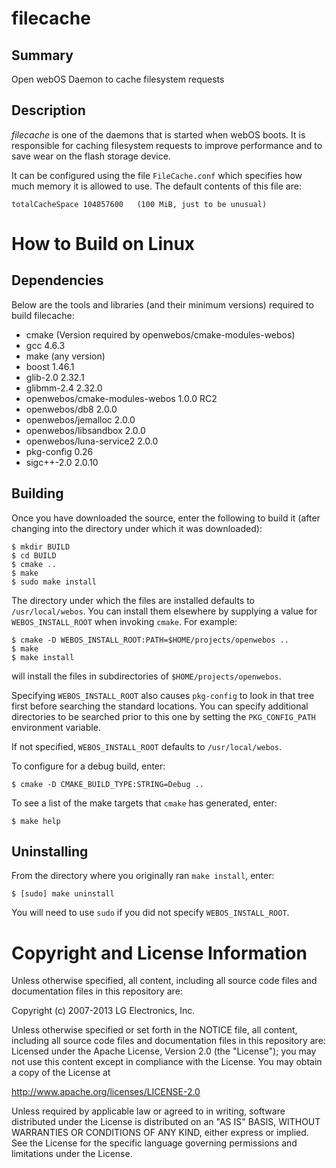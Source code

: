
filecache
=========

Summary
-------
Open webOS Daemon to cache filesystem requests

Description
-----------
_filecache_ is one of the daemons that is started when webOS boots. It is responsible
for caching filesystem requests to improve performance and to save wear on the
flash storage device.

It can be configured using the file `FileCache.conf` which specifies how much
memory it is allowed to use. The default contents of this file are:

	totalCacheSpace 104857600	(100 MiB, just to be unusual)

How to Build on Linux
=====================

## Dependencies

Below are the tools and libraries (and their minimum versions) required to build filecache:

* cmake (Version required by openwebos/cmake-modules-webos)
* gcc 4.6.3
* make (any version)
* boost 1.46.1
* glib-2.0 2.32.1 
* glibmm-2.4 2.32.0
* openwebos/cmake-modules-webos 1.0.0 RC2
* openwebos/db8 2.0.0
* openwebos/jemalloc 2.0.0
* openwebos/libsandbox 2.0.0
* openwebos/luna-service2 2.0.0
* pkg-config 0.26
* sigc++-2.0 2.0.10

## Building

Once you have downloaded the source, enter the following to build it (after
changing into the directory under which it was downloaded):

    $ mkdir BUILD
    $ cd BUILD
    $ cmake ..
    $ make
    $ sudo make install

The directory under which the files are installed defaults to `/usr/local/webos`.
You can install them elsewhere by supplying a value for `WEBOS_INSTALL_ROOT`
when invoking `cmake`. For example:

    $ cmake -D WEBOS_INSTALL_ROOT:PATH=$HOME/projects/openwebos ..
    $ make
    $ make install

will install the files in subdirectories of `$HOME/projects/openwebos`.

Specifying `WEBOS_INSTALL_ROOT` also causes `pkg-config` to look in that tree
first before searching the standard locations. You can specify additional
directories to be searched prior to this one by setting the `PKG_CONFIG_PATH`
environment variable.

If not specified, `WEBOS_INSTALL_ROOT` defaults to `/usr/local/webos`.

To configure for a debug build, enter:

    $ cmake -D CMAKE_BUILD_TYPE:STRING=Debug ..

To see a list of the make targets that `cmake` has generated, enter:

    $ make help

## Uninstalling

From the directory where you originally ran `make install`, enter:

    $ [sudo] make uninstall

You will need to use `sudo` if you did not specify `WEBOS_INSTALL_ROOT`.

# Copyright and License Information

Unless otherwise specified, all content, including all source code files and
documentation files in this repository are:

Copyright (c) 2007-2013 LG Electronics, Inc.

Unless otherwise specified or set forth in the NOTICE file, all content,
including all source code files and documentation files in this repository are:
Licensed under the Apache License, Version 2.0 (the "License");
you may not use this content except in compliance with the License.
You may obtain a copy of the License at

http://www.apache.org/licenses/LICENSE-2.0

Unless required by applicable law or agreed to in writing, software
distributed under the License is distributed on an "AS IS" BASIS,
WITHOUT WARRANTIES OR CONDITIONS OF ANY KIND, either express or implied.
See the License for the specific language governing permissions and
limitations under the License.

